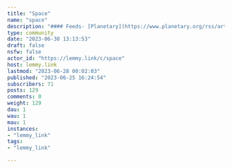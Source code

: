 ```yaml
---
title: "Space" 
name: "space"
description: "#### Feeds- [Planetary](https://www.planetary.org/rss/articles)- [NASA Breaking News](http://www.nasa.gov/rss/dyn/breaking_news.rss)- [NASA Image of the Day](http://www.nasa.gov/rss/dyn/image_of_the_day.rss)"
type: community
date: "2023-06-30 13:13:53"
draft: false
nsfw: false
actor_id: "https://lemmy.link/c/space"
host: lemmy.link
lastmod: "2023-06-28 00:02:03"
published: "2023-06-25 16:24:54"
subscribers: 71
posts: 129
comments: 0
weight: 129
dau: 1
wau: 1
mau: 1
instances:
- "lemmy_link"
tags: 
- "lemmy_link"

---
```

